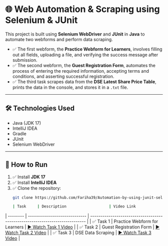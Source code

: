 # 🌐 Web Automation & Scraping using Selenium & JUnit

This project is built using **Selenium WebDriver** and **JUnit** in **Java** to automate two webforms and perform data scraping.

- ✅ The first webform, the **Practice Webform for Learners**, involves filling out all fields, uploading a file, and verifying the success message after submission.  
- ✅ The second webform, the **Guest Registration Form**, automates the process of entering the required information, accepting terms and conditions, and asserting successful registration.  
- ✅ The third task scrapes data from the **DSE Latest Share Price Table**, prints the data in the console, and stores it in a `.txt` file.

---

## 🛠️ Technologies Used

- Java (JDK 17)  
- IntelliJ IDEA  
- Gradle  
- JUnit  
- Selenium WebDriver  

---

## 🚀 How to Run

1. ✅ Install **JDK 17**
2. ✅ Install **IntelliJ IDEA**
3. ✅ Clone the repository:
   ```bash
   git clone https://github.com/Fariha39/Automation-by-using-junit-selenium

   | Task     | Description                   | Video Link                                                                   |
| -------- | ----------------------------- | ---------------------------------------------------------------------------- |
| ✅ Task 1 | Practice Webform for Learners | [▶ Watch Task 1 Video]("C:\Users\jahan\Videos\ScreenRecorderFiles\20250628\webform1.mp4") |
| ✅ Task 2 | Guest Registration Form       | [▶ Watch Task 2 Video](https://drive.google.com/file/d/your-task2-link/view) |
| ✅ Task 3 | DSE Data Scraping             | [▶ Watch Task 3 Video](https://drive.google.com/file/d/your-task3-link/view) |

